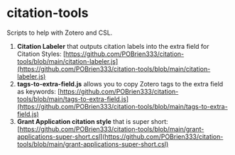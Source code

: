 # citation-tools
Scripts to help with Zotero and CSL.

1. **Citation Labeler** that outputs citation labels into the extra field for Citation Styles: [https://github.com/POBrien333/citation-tools/blob/main/citation-labeler.js](https://github.com/POBrien333/citation-tools/blob/main/citation-labeler.js)
2. **tags-to-extra-field.js** allows you to copy Zotero tags to the extra field as keywords: [https://github.com/POBrien333/citation-tools/blob/main/tags-to-extra-field.js](https://github.com/POBrien333/citation-tools/blob/main/tags-to-extra-field.js)
3. **Grant Application citation style** that is super short: [https://github.com/POBrien333/citation-tools/blob/main/grant-applications-super-short.csl](https://github.com/POBrien333/citation-tools/blob/main/grant-applications-super-short.csl)

